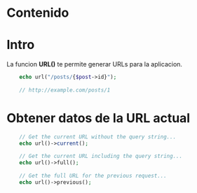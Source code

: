 

# Contenido






# Intro

La funcion **URL()** te permite generar URLs para la aplicacion.
```php
	echo url("/posts/{$post->id}");
	
	// http://example.com/posts/1
```
# Obtener datos de la URL actual

```php
	// Get the current URL without the query string...
	echo url()->current();
	
	// Get the current URL including the query string...
	echo url()->full();
	
	// Get the full URL for the previous request...
	echo url()->previous();
```
<!--stackedit_data:
eyJoaXN0b3J5IjpbLTkxNDQxMjM0OV19
-->